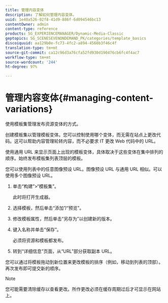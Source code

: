 ```yaml
---
title: 管理内容变体
description: 了解如何管理内容变体。
uuid: 1e40a526-02f8-41d9-886f-6d094546bc13
contentOwner: admin
content-type: reference
products: SG_EXPERIENCEMANAGER/Dynamic-Media-Classic
geptopics: SG_SCENESEVENONDEMAND_PK/categories/template_basics
discoiquuid: aa129b0e-fc73-4fc2-a894-4560b3f46c4f
translation-type: tm+mt
source-git-commit: ca12c96d3a76cfa52fd930d190476cb6fc4f4ac7
workflow-type: tm+mt
source-wordcount: '244'
ht-degree: 97%

---
```



# 管理内容变体{#managing-content-variations}

使用模板集管理发布资源变体的方式。

创建模板集以管理模板变体。您可以控制使用哪个变体，而无需在站点上更改代码。这可以帮助内容管理轮转内容，而不必要求 IT 更改 Web 代码中的 URL。

使用通用 URL 来显示页面上出现的模板变体，具体取决于这些变体在集中排列的顺序。始终发布模板集列表顶层的模板。

您可以使用列表中的任意图像预设 URL。图像预设 URL 与通用 URL 相似。可以使用多个图像预设 URL。

1. 单击“构建”>“模板集”。

   此时将打开生成器。

1. 选择模板，然后单击“添加”/“预览”。
1. 修改模板属性，然后单击“另存为”以创建新的版本。
1. 键入名称并单击“保存”。

   必须将资源和模板都发布。

1. 转到“详细信息”页面，从“URL”部分获取副本 URL。

您可以通过将模板拖动到新位置来更改模板的排序（例如，移动到列表的顶部）。再次发布即可提交新的顺序。

>[!NOTE]
>
>您可能需要清除缓存以查看更改。所作更改必须在缓存周期过后才可显示在网站上。

